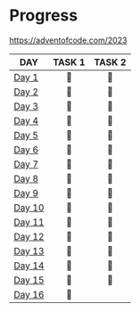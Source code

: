 # Progress

https://adventofcode.com/2023

| DAY                                                                                                   | TASK 1 | TASK 2 |
| ----------------------------------------------------------------------------------------------------- | :----: | :----: |
| [Day 1](https://github.com/kotlinski/advent-of-code/tree/main/src/advent-of-code-solver/2023/day-01)  |   🌟   |   🌟   |
| [Day 2](https://github.com/kotlinski/advent-of-code/tree/main/src/advent-of-code-solver/2023/day-02)  |   🌟   |   🌟   |
| [Day 3](https://github.com/kotlinski/advent-of-code/tree/main/src/advent-of-code-solver/2023/day-03)  |   🌟   |   🌟   |
| [Day 4](https://github.com/kotlinski/advent-of-code/tree/main/src/advent-of-code-solver/2023/day-04)  |   🌟   |   🌟   |
| [Day 5](https://github.com/kotlinski/advent-of-code/tree/main/src/advent-of-code-solver/2023/day-05)  |   🌟   |   🌟   |
| [Day 6](https://github.com/kotlinski/advent-of-code/tree/main/src/advent-of-code-solver/2023/day-06)  |   🌟   |   🌟   |
| [Day 7](https://github.com/kotlinski/advent-of-code/tree/main/src/advent-of-code-solver/2023/day-07)  |   🌟   |   🌟   |
| [Day 8](https://github.com/kotlinski/advent-of-code/tree/main/src/advent-of-code-solver/2023/day-08)  |   🌟   |   🌟   |
| [Day 9](https://github.com/kotlinski/advent-of-code/tree/main/src/advent-of-code-solver/2023/day-09)  |   🌟   |   🌟   |
| [Day 10](https://github.com/kotlinski/advent-of-code/tree/main/src/advent-of-code-solver/2023/day-10) |   🌟   |   🌟   |
| [Day 11](https://github.com/kotlinski/advent-of-code/tree/main/src/advent-of-code-solver/2023/day-11) |   🌟   |   🌟   |
| [Day 12](https://github.com/kotlinski/advent-of-code/tree/main/src/advent-of-code-solver/2023/day-12) |   🌟   |   🌟   |
| [Day 13](https://github.com/kotlinski/advent-of-code/tree/main/src/advent-of-code-solver/2023/day-13) |   🌟   |   🌟   |
| [Day 14](https://github.com/kotlinski/advent-of-code/tree/main/src/advent-of-code-solver/2023/day-14) |   🌟   |   🌟   |
| [Day 15](https://github.com/kotlinski/advent-of-code/tree/main/src/advent-of-code-solver/2023/day-15) |   🌟   |   🌟   |
| [Day 16](https://github.com/kotlinski/advent-of-code/tree/main/src/advent-of-code-solver/2023/day-16) |   🌟   |        |
